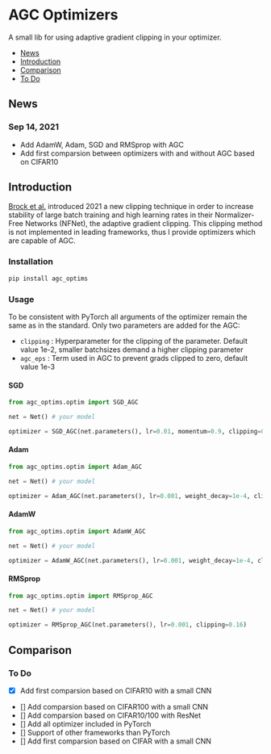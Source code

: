 # AGC Optimizers

A small lib for using adaptive gradient clipping in your optimizer.

- [News](#news)
- [Introduction](#introduction)
- [Comparison](#comparison)
- [To Do](#todo)

## News

### Sep 14, 2021
* Add AdamW, Adam, SGD and RMSprop with AGC 
* Add first comparsion between optimizers with and without AGC based on CIFAR10

## Introduction

[Brock et al.](https://arxiv.org/pdf/2102.06171.pdf) introduced 2021 a new clipping technique in order to increase stability of large batch training and high learning rates in their Normalizer-Free Networks (NFNet), the adaptive gradient clipping. This clipping method is not implemented in leading frameworks, thus I provide optimizers which are capable of AGC. 

### Installation
```bash
pip install agc_optims
```

### Usage

To be consistent with PyTorch all arguments of the optimizer remain the same as in the standard. Only two parameters are added for the AGC:
* `clipping` : Hyperparameter for the clipping of the parameter. Default value 1e-2, smaller batchsizes demand a higher clipping parameter
* `agc_eps` : Term used in AGC to prevent grads clipped to zero, default value 1e-3

#### SGD
```python
from agc_optims.optim import SGD_AGC

net = Net() # your model

optimizer = SGD_AGC(net.parameters(), lr=0.01, momentum=0.9, clipping=0.16)
```
#### Adam
```python
from agc_optims.optim import Adam_AGC

net = Net() # your model

optimizer = Adam_AGC(net.parameters(), lr=0.001, weight_decay=1e-4, clipping=0.16)
```
#### AdamW
```python
from agc_optims.optim import AdamW_AGC

net = Net() # your model

optimizer = AdamW_AGC(net.parameters(), lr=0.001, weight_decay=1e-4, clipping=0.16)
```
#### RMSprop
```python
from agc_optims.optim import RMSprop_AGC

net = Net() # your model

optimizer = RMSprop_AGC(net.parameters(), lr=0.001, clipping=0.16)
```
## Comparison

### To Do
- [x] Add first comparsion based on CIFAR10 with a small CNN
- [] Add comparsion based on CIFAR100 with a small CNN
- [] Add comparsion based on CIFAR10/100 with ResNet
- [] Add all optimizer included in PyTorch
- [] Support of other frameworks than PyTorch
- [] Add first comparsion based on CIFAR with a small CNN
  